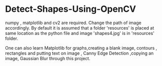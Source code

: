 # Detect-Shapes-Using-OpenCV
numpy , matplotlib and cv2 are required.
Change the path of image accordingly.
By default it is assumed that a folder 'resources' is placed at same location as the python file and image 'shapes4.jpg' is in 'resources' folder.

One can also learn Matplotlib for graphs,creating a blank image, contours , rectangles and putting text on image , Canny Edge Detection ,copying an image, Gaussian Blur through this project. 
